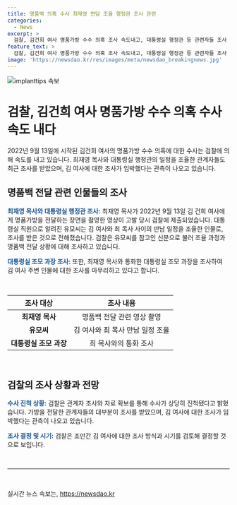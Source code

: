 ```yaml
---
title: 명품백 의혹 수사 최재영 면담 조율 행정관 조사 관련
categories:
  - News
excerpt: >
  검찰, 김건희 여사 명품가방 수수 의혹 조사 속도내고, 대통령실 행정관 등 관련자들 조사 마무리. 최재영 목사와 약속 조율한 유모씨도 조사됐으며, 유씨와 최 목사의 대화 내용 공개. 검찰은 김 여사 조사가 임박한 것으로 보이며, 관련자 조사와 자료 확보로 수사가 상당히 진전되고 있다고 판단됩니다.
feature_text: >
  검찰, 김건희 여사 명품가방 수수 의혹 조사 속도내고, 대통령실 행정관 등 관련자들 조사 마무리. 최재영 목사와 약속 조율한 유모씨도 조사됐으며, 유씨와 최 목사의 대화 내용 공개. 검찰은 김 여사 조사가 임박한 것으로 보이며, 관련자 조사와 자료 확보로 수사가 상당히 진전되고 있다고 판단됩니다.
image: 'https://newsdao.kr/res/images/meta/newsdao_breakingnews.jpg'
---
```


<p><img src="https://newsdao.kr/res/images/meta/newsdao_breakingnews.jpg" alt="implanttips 속보" /></p>

<h1>검찰, 김건희 여사 명품가방 수수 의혹 수사 속도 내다</h1>

<p data-ke-size="size16">2022년 9월 13일에 시작된 김건희 여사의 명품가방 수수 의혹에 대한 수사는 검찰에 의해 속도를 내고 있습니다. 최재영 목사와 대통령실 행정관의 일정을 조율한 관계자들도 최근 조사를 받았으며, 김 여사에 대한 조사가 임박했다는 관측이 나오고 있습니다.</p>

<h2 data-ke-size="size26">명품백 전달 관련 인물들의 조사</h2>

<p><b><span style="color: #1a5490;">최재영 목사와 대통령실 행정관 조사:</span></b> 최재영 목사가 2022년 9월 13일 김 건희 여사에게 명품가방을 전달하는 장면을 촬영한 영상이 고발 당시 검찰에 제출되었습니다. 대통령실 직원으로 알려진 유모씨는 김 여사와 최 목사 사이의 만남 일정을 조율한 인물로, 조사를 받은 것으로 전해졌습니다. 검찰은 유모씨를 참고인 신분으로 불러 조율 과정과 명품백 전달 상황에 대해 조사하고 있습니다.</p>

<p><b><span style="color: #1a5490;">대통령실 조모 과장 조사:</span></b> 또한, 최재영 목사와 통화한 대통령실 조모 과장을 조사하여 김 여사 주변 인물에 대한 조사를 마무리하고 있다고 합니다.</p>

<p data-ke-size="size16">&nbsp;</p>

<table>
    <thead>
        <tr>
            <th style="text-align: center;"><b>조사 대상</b></th>
            <th style="text-align: center;"><b>조사 내용</b></th>
        </tr>
    </thead>
    <tbody>
        <tr>
            <td style="text-align: center;"><b>최재영 목사</b></td>
            <td style="text-align: center;">명품백 전달 관련 영상 촬영</td>
        </tr>
        <tr>
            <td style="text-align: center;"><b>유모씨</b></td>
            <td style="text-align: center;">김 여사와 최 목사 만남 일정 조율</td>
        </tr>
        <tr>
            <td style="text-align: center;"><b>대통령실 조모 과장</b></td>
            <td style="text-align: center;">최 목사와의 통화 조사</td>
        </tr>
    </tbody>
</table>

<p data-ke-size="size16">&nbsp;</p>

<h2 data-ke-size="size26">검찰의 조사 상황과 전망</h2>

<p><b><span style="color: #1a5490;">수사 진척 상황:</span></b> 검찰은 관계자 조사와 자료 확보를 통해 수사가 상당히 진척됐다고 밝혔습니다. 가방을 전달한 관계자들의 대부분이 조사를 받았으며, 김 여사에 대한 조사가 임박했다는 관측이 나오고 있습니다.</p>

<p><b><span style="color: #1a5490;">조사 결정 및 시기:</span></b> 검찰은 조만간 김 여사에 대한 조사 방식과 시기를 검토해 결정할 것으로 보입니다.</p>

<p data-ke-size="size16">&nbsp;</p>

<hr>

<p data-ke-size="size16">&nbsp;</p>
실시간 뉴스 속보는, <a href="https://newsdao.kr" rel="dofollow">https://newsdao.kr</a>


